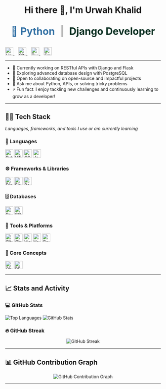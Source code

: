 <h1 align="center">Hi there 👋, I'm Urwah Khalid</h1>
<p align="center" style="font-size:32px;">
  <span style="color:#3572A5;">🐍 <strong>Python</strong></span> &nbsp;|&nbsp; 
  <span style="color:#092E20;"><strong>Django Developer</strong></span>
</p>


<!-- <p align="center"> -->
  <a href="https://www.linkedin.com/in/urwah-khalid-988b7b268/" target="_blank" rel="noopener noreferrer">
    <img src="https://img.shields.io/badge/-LinkedIn-0A66C2?style=flat&logo=linkedin&logoColor=white" alt="LinkedIn" height="26" />
  </a>
  &nbsp;&nbsp;
  <a href="https://github.com/urwahkhalid00" target="_blank" rel="noopener noreferrer">
    <img src="https://img.shields.io/badge/-GitHub-181717?style=flat&logo=github&logoColor=white" alt="GitHub" height="26" />
  </a>
  &nbsp;&nbsp;
  <a href="https://twitter.com/urwahkhalid" target="_blank" rel="noopener noreferrer">
    <img src="https://img.shields.io/badge/-Twitter-1DA1F2?style=flat&logo=twitter&logoColor=white" alt="Twitter" height="26" />
  </a>
  &nbsp;&nbsp;
  <a href="mailto:urwahkhalid00@gmail.com" target="_blank" rel="noopener noreferrer">
    <img src="https://img.shields.io/badge/-Email-D14836?style=flat&logo=gmail&logoColor=white" alt="Email" height="26" />
  </a>
</p>


---

- 🔭 Currently working on RESTful APIs with Django and Flask  
- 🌱 Exploring advanced database design with PostgreSQL  
- 👯 Open to collaborating on open-source and impactful projects  
- 💬 Ask me about Python, APIs, or solving tricky problems  
- ⚡ Fun fact: I enjoy tackling new challenges and continuously learning to grow as a developer!

---

## 👨‍💻 Tech Stack

<p><em>Languages, frameworks, and tools I use or am currently learning</em></p>

### 🧠 Languages

<p><img src="https://img.shields.io/badge/-Python-3776AB?style=flat&logo=python&logoColor=white" alt="Python" height="26" />
   <img src="https://img.shields.io/badge/-HTML5-E34F26?style=flat&logo=html5&logoColor=white" alt="HTML5" height="26" />
   <img src="https://img.shields.io/badge/-CSS3-1572B6?style=flat&logo=css3" alt="CSS3" height="26" />
   <img src="https://img.shields.io/badge/-JavaScript-F7DF1E?style=flat&logo=javascript&logoColor=black" alt="JavaScript" height="26" />
  </p>

### ⚙️ Frameworks & Libraries
<p><img src="https://img.shields.io/badge/-Django-092E20?style=flat&logo=django" alt="Django" height="26" />
  <img src="https://img.shields.io/badge/-Flask-000000?style=flat&logo=flask" alt="Flask" height="26" /> 
  <img src="https://img.shields.io/badge/-Bootstrap-563D7C?style=flat&logo=bootstrap" alt="Bootstrap" height="26" /></p>

### 🗄️ Databases
<p><img src="https://img.shields.io/badge/-PostgreSQL-316192?style=flat&logo=postgresql&logoColor=white" alt="PostgreSQL" height="26" />
    <img src="https://img.shields.io/badge/-SQLite-003B57?style=flat&logo=sqlite&logoColor=white" alt="SQLite" height="26" /></p>

### 🧰 Tools & Platforms
<p><img src="https://img.shields.io/badge/-Git-FF5733?style=flat&logo=git&logoColor=white" alt="Git" height="26" />
  <img src="https://img.shields.io/badge/-GitHub-181717?style=flat&logo=github" alt="GitHub" height="26" />
  <img src="https://img.shields.io/badge/-VS%20Code-007ACC?style=flat&logo=visual-studio-code&logoColor=white" alt="Visual Studio Code" height="26" />
  <img src="https://img.shields.io/badge/-Vercel-000000?style=flat&logo=vercel&logoColor=white" alt="Vercel" height="26" />
  <img src="https://img.shields.io/badge/-Canva-00C4CC?style=flat&logo=canva&logoColor=white" alt="Canva" height="26" />
  </p>

### 🧩 Core Concepts

<p>
  <img src="https://img.shields.io/badge/-Object_Oriented_Programming-007ACC?style=flat" alt="Object-Oriented Programming(OOP)" height="26" />
  <img src="https://img.shields.io/badge/-RESTful_API-00BCD4?style=flat&logo=rest&logoColor=white" alt="RESTful APIs" height="26" />
</p>

---

## 📈 Stats and Activity

### 💻 GitHub Stats

<p>
  <img src="https://github-readme-stats.vercel.app/api/top-langs/?username=urwahkhalid00&layout=compact&theme=light" alt="Top Languages" />
  <img src="https://github-readme-stats.vercel.app/api?username=urwahkhalid00&show_icons=true&theme=light" alt="GitHub Stats" />
</p>



### 🔥 GitHub Streak

<p align="center">
 <img src="https://streak-stats.demolab.com?user=urwahkhalid00&theme=light" alt="GitHub Streak" />
</p>

---

## 📊  GitHub Contribution Graph

<p align="center">
  <img src="https://github-readme-activity-graph.vercel.app/graph?username=urwahkhalid00&theme=github-light" alt="GitHub Contribution Graph" />
</p>


---